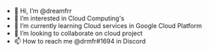 - 👋 Hi, I’m @dreamfrr
- 👀 I’m interested in Cloud Computing's
- 🌱 I’m currently learning Cloud services in Google Cloud Platform
- 💞️ I’m looking to collaborate on cloud project
- 📫 How to reach me @drmfr#1694 in Discord

<!---
dreamfrr/dreamfrr is a ✨ special ✨ repository because its `README.md` (this file) appears on your GitHub profile.
You can click the Preview link to take a look at your changes.
--->
